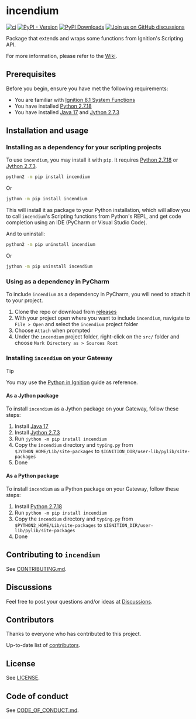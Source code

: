 # incendium

<!--- Badges --->
[![ci](https://github.com/ignition-devs/incendium/actions/workflows/ci.yml/badge.svg)](https://github.com/ignition-devs/incendium/actions/workflows/ci.yml)
[![PyPI - Version](https://img.shields.io/pypi/v/incendium)](https://pypi.org/project/incendium/)
[![PyPI Downloads](https://static.pepy.tech/badge/incendium)](https://pepy.tech/projects/incendium)
[![Join us on GitHub discussions](https://img.shields.io/badge/github-discussions-informational)](https://github.com/ignition-devs/incendium/discussions)

Package that extends and wraps some functions from Ignition's Scripting API.

For more information, please refer to the [Wiki].

## Prerequisites

Before you begin, ensure you have met the following requirements:

- You are familiar with [Ignition 8.1 System Functions]
- You have installed [Python 2.7.18]
- You have installed [Java 17] and [Jython 2.7.3]

## Installation and usage

### Installing as a dependency for your scripting projects

To use `incendium`, you may install it with `pip`. It requires
[Python 2.7.18] or [Jython 2.7.3].

```sh
python2 -m pip install incendium
```

Or

```sh
jython -m pip install incendium
```

This will install it as package to your Python installation, which will allow
you to call `incendium`'s Scripting functions from Python's REPL, and get code
completion using an IDE (PyCharm or Visual Studio Code).

And to uninstall:

```sh
python2 -m pip uninstall incendium
```

Or

```sh
jython -m pip uninstall incendium
```

### Using as a dependency in PyCharm

To include `incendium` as a dependency in PyCharm, you will need to attach
it to your project.

1. Clone the repo or download from [releases]
2. With your project open where you want to include `incendium`, navigate to
  `File > Open` and select the `incendium` project folder
3. Choose `Attach` when prompted
4. Under the `incendium` project folder, right-click on the `src/` folder and
  choose `Mark Directory as > Sources Root`

### Installing `incendium` on your Gateway

> [!TIP]
> You may use the [Python in Ignition] guide as reference.

#### As a Jython package

To install `incendium` as a Jython package on your Gateway, follow
these steps:

1. Install [Java 17]
2. Install [Jython 2.7.3]
3. Run `jython -m pip install incendium`
4. Copy the `incendium` directory and `typing.py` from
  `$JYTHON_HOME/Lib/site-packages` to
  `$IGNITION_DIR/user-lib/pylib/site-packages`
5. Done

#### As a Python package

To install `incendium` as a Python package on your Gateway, follow these steps:

1. Install [Python 2.7.18]
2. Run `python -m pip install incendium`
3. Copy the `incendium` directory and `typing.py` from
  `$PYTHON2_HOME/Lib/site-packages` to
  `$IGNITION_DIR/user-lib/pylib/site-packages`
4. Done

## Contributing to `incendium`

See [CONTRIBUTING.md].

## Discussions

Feel free to post your questions and/or ideas at [Discussions].

## Contributors

Thanks to everyone who has contributed to this project.

Up-to-date list of [contributors].

## License

See [LICENSE].

## Code of conduct

See [CODE_OF_CONDUCT.md].

<!-- Links -->
[CODE_OF_CONDUCT.md]: https://github.com/ignition-devs/.github/blob/main/CODE_OF_CONDUCT.md
[CONTRIBUTING.md]: ./CONTRIBUTING.md#contributing-to-incendium
[contributors]: https://github.com/ignition-devs/incendium/graphs/contributors
[Discussions]: https://github.com/ignition-devs/incendium/discussions
[Ignition 8.1 System Functions]: https://docs.inductiveautomation.com/docs/8.1/appendix/scripting-functions
[Java 17]: https://www.azul.com/downloads/?version=java-17-lts&package=jre#zulu
[Jython 2.7.3]: https://repo1.maven.org/maven2/org/python/jython-installer/2.7.3/jython-installer-2.7.3.jar
[LICENSE]: ./LICENSE
[Python 2.7.18]: https://www.python.org/downloads/release/python-2718/
[Python in Ignition]: https://support.inductiveautomation.com/hc/en-us/articles/360056397252-Python-In-Ignition
[releases]: https://github.com/ignition-devs/incendium/releases
[Wiki]: https://github.com/ignition-devs/incendium/wiki
